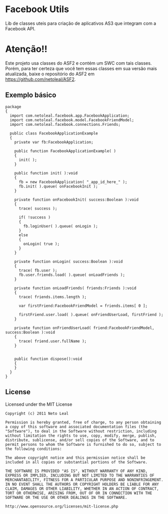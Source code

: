 Facebook Utils
===============================

Lib de classes uteis para criação de aplicativos AS3 que integram com a Facebook API.

Atenção!!
==========

Este projeto usa classes do ASF2 e contém um SWC com tais classes. Porém, para ter certeza que você tem essas classes em sua versão mais atualizada, baixe o repositório do ASF2 em https://github.com/netoleal/ASF2.

Exemplo básico
---------------

    package
    {
      import com.netoleal.facebook.app.FacebookApplication;
      import com.netoleal.facebook.model.FacebookFriendModel;
      import com.netoleal.facebook.connections.Friends;
      
      public class FacebookApplicationExample
      {
        private var fb:FacebookApplication;
        
        public function FacebookApplicationExample( )
        {
          init( );
        }
        
        public function init( ):void
        {
          fb = new FacebookApplication( "_app_id_here_" );
          fb.init( ).queue( onFacebookInit );
        }
        
        private function onFacebookInit( success:Boolean ):void
        {
          trace( success );
          
          if( !success )
          {
            fb.loginUser( ).queue( onLogin );
          }
          else
          {
            onLogin( true );
          }
        }
        
        private function onLogin( success:Boolean ):void
        {
          trace( fb.user );
          fb.user.friends.load( ).queue( onLoadFriends );
        }
        
        private function onLoadFriends( friends:Friends ):void
        {
          trace( friends.items.length );
          
          var firstFriend:FacebookFriendModel = friends.items[ 0 ];
          
          firstFriend.user.load( ).queue( onFriendUserLoad, firstFriend );
        }
        
        private function onFriendUserLoad( friend:FacebookFriendModel, success:Boolean ):void
        {
          trace( friend.user.fullName );
        }
        
        
        public function dispose():void
        {
        }
      }
    }

License
-------	

Licensed under the MIT License

	Copyright (c) 2011 Neto Leal

	Permission is hereby granted, free of charge, to any person obtaining a copy of this software and associated documentation files (the "Software"), to deal in the Software without restriction, including without limitation the rights to use, copy, modify, merge, publish, distribute, sublicense, and/or sell copies of the Software, and to permit persons to whom the Software is furnished to do so, subject to the following conditions:

	The above copyright notice and this permission notice shall be included in all copies or substantial portions of the Software.

	THE SOFTWARE IS PROVIDED "AS IS", WITHOUT WARRANTY OF ANY KIND, EXPRESS OR IMPLIED, INCLUDING BUT NOT LIMITED TO THE WARRANTIES OF MERCHANTABILITY, FITNESS FOR A PARTICULAR PURPOSE AND NONINFRINGEMENT. IN NO EVENT SHALL THE AUTHORS OR COPYRIGHT HOLDERS BE LIABLE FOR ANY CLAIM, DAMAGES OR OTHER LIABILITY, WHETHER IN AN ACTION OF CONTRACT, TORT OR OTHERWISE, ARISING FROM, OUT OF OR IN CONNECTION WITH THE SOFTWARE OR THE USE OR OTHER DEALINGS IN THE SOFTWARE.

	http://www.opensource.org/licenses/mit-license.php